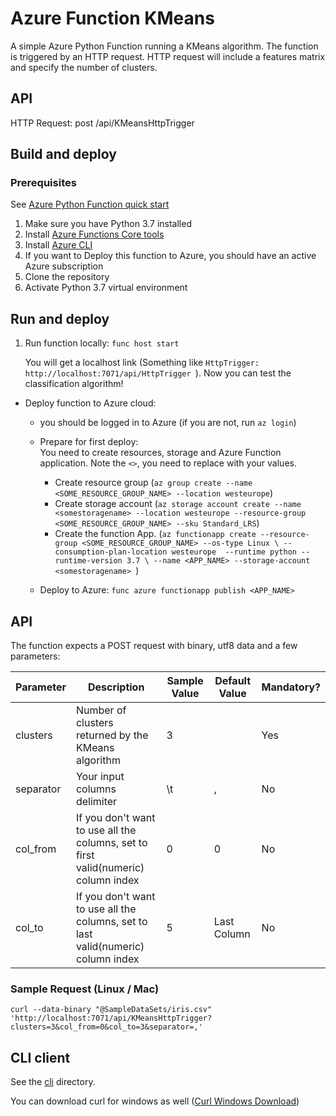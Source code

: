 # Azure Function KMeans

A simple Azure Python Function running a KMeans algorithm. 
The function is triggered by an HTTP request. 
HTTP request will include a features matrix and specify the number of clusters.   

## API
HTTP Request:
	post	/api/KMeansHttpTrigger

## Build and deploy
### Prerequisites
See [Azure Python Function quick start](https://docs.microsoft.com/en-us/azure/azure-functions/functions-create-first-function-python)
1. Make sure you have Python 3.7 installed
3. Install [Azure Functions Core tools](https://docs.microsoft.com/en-us/azure/azure-functions/functions-run-local#v2)
4. Install [Azure CLI](https://docs.microsoft.com/en-us/cli/azure/install-azure-cli)
5. If you want to Deploy this function to Azure, you should have an active Azure subscription
6. Clone the repository
7. Activate Python 3.7 virtual environment

## Run and deploy
1. Run function locally: `func host start`
  
   You will get a localhost link (Something like `HttpTrigger: http://localhost:7071/api/HttpTrigger `).
   Now you can test the classification algorithm!
   
* Deploy function to Azure cloud: 

  * you should be logged in to Azure (if you are not, run `az login`)
  * Prepare for first deploy:  
  	You need to create resources, storage and Azure Function application. Note the `<>`, you need to replace with your values.  
  	
    * Create resource group (`az group create --name <SOME_RESOURCE_GROUP_NAME> --location westeurope`)
    * Create storage account (`az storage account create --name <somestoragename> --location westeurope --resource-group <SOME_RESOURCE_GROUP_NAME> --sku Standard_LRS`)
    * Create the function App. (`az functionapp create --resource-group <SOME_RESOURCE_GROUP_NAME> --os-type Linux \
--consumption-plan-location westeurope  --runtime python --runtime-version 3.7 \
--name <APP_NAME> --storage-account   <somestoragename> `)
  * Deploy to Azure: `func azure functionapp publish <APP_NAME>`

## API
The function expects a POST request with binary, utf8 data and a few parameters:
 
| Parameter | Description                                                | Sample Value | Default Value | Mandatory? |
|-----------|------------------------------------------------------------------------------------|------|------------|------------|
| clusters  | Number of clusters returned by the KMeans algorithm                                | 3    |            | Yes        |
| separator | Your input columns delimiter                                                       | \t   | ,          | No         |
| col_from  | If you don't want to use all the columns, set to first valid(numeric) column index | 0    | 0          | No         |
| col_to    | If you don't want to use all the columns, set to last valid(numeric) column index  | 5    | Last Column| No         |
 
### Sample Request (Linux / Mac)
`curl --data-binary "@SampleDataSets/iris.csv" 'http://localhost:7071/api/KMeansHttpTrigger?clusters=3&col_from=0&col_to=3&separator=,'`

## CLI client
See the [cli](cli) directory. 
 

You can download curl for windows as well ([Curl Windows Download](https://curl.haxx.se/windows/)) 


